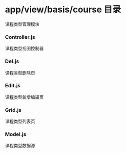 # app/view/basis/course 目录
课程类型管理模块
### Controller.js
课程类型视图控制器
### Del.js
课程类型删除页
### Edit.js
课程类型新增编辑页
### Grid.js
课程类型列表页
### Model.js
课程类型数据源